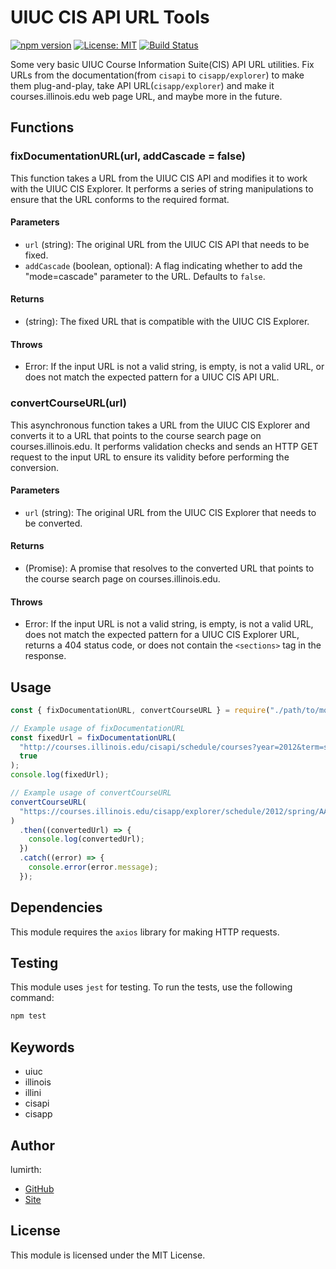 # UIUC CIS API URL Tools

[![npm version](https://img.shields.io/npm/v/uiuc-cis-urls)](https://www.npmjs.com/package/uiuc-cisapi-urls) [![License: MIT](https://img.shields.io/badge/License-MIT-green.svg)](https://opensource.org/licenses/MIT) [![Build Status](https://img.shields.io/npm/dt/uiuc-cisapi-urls.svg)](https://www.npmjs.com/package/uiuc-cisapi-urls)

Some very basic UIUC Course Information Suite(CIS) API URL utilities. Fix URLs from the documentation(from `cisapi` to `cisapp/explorer`) to make them plug-and-play, take API URL(`cisapp/explorer`) and make it courses.illinois.edu web page URL, and maybe more in the future.

## Functions

### fixDocumentationURL(url, addCascade = false)

This function takes a URL from the UIUC CIS API and modifies it to work with the UIUC CIS Explorer. It performs a series of string manipulations to ensure that the URL conforms to the required format.

#### Parameters

- `url` (string): The original URL from the UIUC CIS API that needs to be fixed.
- `addCascade` (boolean, optional): A flag indicating whether to add the "mode=cascade" parameter to the URL. Defaults to `false`.

#### Returns

- (string): The fixed URL that is compatible with the UIUC CIS Explorer.

#### Throws

- Error: If the input URL is not a valid string, is empty, is not a valid URL, or does not match the expected pattern for a UIUC CIS API URL.

### convertCourseURL(url)

This asynchronous function takes a URL from the UIUC CIS Explorer and converts it to a URL that points to the course search page on courses.illinois.edu. It performs validation checks and sends an HTTP GET request to the input URL to ensure its validity before performing the conversion.

#### Parameters

- `url` (string): The original URL from the UIUC CIS Explorer that needs to be converted.

#### Returns

- (Promise<string>): A promise that resolves to the converted URL that points to the course search page on courses.illinois.edu.

#### Throws

- Error: If the input URL is not a valid string, is empty, is not a valid URL, does not match the expected pattern for a UIUC CIS Explorer URL, returns a 404 status code, or does not contain the `<sections>` tag in the response.

## Usage

```javascript
const { fixDocumentationURL, convertCourseURL } = require("./path/to/module");

// Example usage of fixDocumentationURL
const fixedUrl = fixDocumentationURL(
  "http://courses.illinois.edu/cisapi/schedule/courses?year=2012&term=spring§ionTypeCode=LEC§ionTypeCode=Q&collegeCode=KV&creditHours=3&subject=CHEM&sessionId=1&gened=NAT&qp=atomic+structure",
  true
);
console.log(fixedUrl);

// Example usage of convertCourseURL
convertCourseURL(
  "https://courses.illinois.edu/cisapp/explorer/schedule/2012/spring/AAS/120.xml"
)
  .then((convertedUrl) => {
    console.log(convertedUrl);
  })
  .catch((error) => {
    console.error(error.message);
  });
```

## Dependencies

This module requires the `axios` library for making HTTP requests.

## Testing

This module uses `jest` for testing. To run the tests, use the following command:

```bash
npm test
```

## Keywords

- uiuc
- illinois
- illini
- cisapi
- cisapp

## Author

lumirth:

- [GitHub](https://github.com/lumirth)
- [Site](https://mirth.cc)

## License

This module is licensed under the MIT License.
